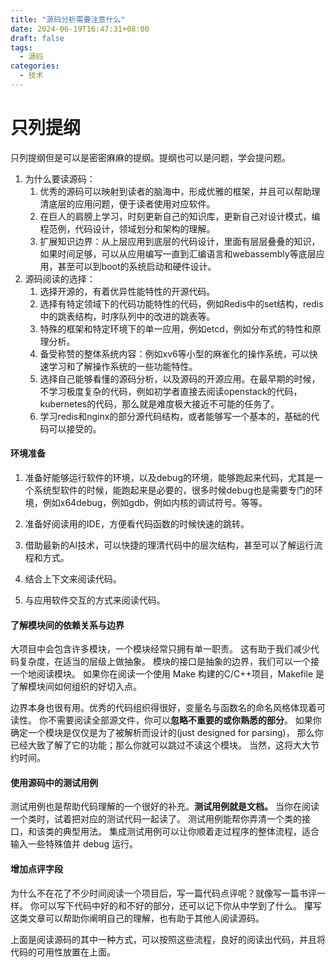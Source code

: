 ```yaml
---
title: "源码分析需要注意什么"
date: 2024-06-19T16:47:31+08:00
draft: false
tags:
  - 源码
categories:
  - 技术
---
```


# 只列提纲

只列提纲但是可以是密密麻麻的提纲。提纲也可以是问题，学会提问题。

1. 为什么要读源码： 
   1. 优秀的源码可以映射到读者的脑海中，形成优雅的框架，并且可以帮助理清底层的应用问题，便于读者使用对应软件。
   2. 在巨人的肩膀上学习，时刻更新自己的知识库，更新自己对设计模式，编程范例，代码设计，领域划分和架构的理解。
   3. 扩展知识边界：从上层应用到底层的代码设计，里面有层层叠叠的知识，如果时间足够，可以从应用编写一直到汇编语言和webassembly等底层应用，甚至可以到boot的系统启动和硬件设计。
2. 源码阅读的选择：
   1. 选择开源的，有着优异性能特性的开源代码。
   2. 选择有特定领域下的代码功能特性的代码，例如Redis中的set结构，redis中的跳表结构，时序队列中的改进的跳表等。
   3. 特殊的框架和特定环境下的单一应用，例如etcd，例如分布式的特性和原理分析。
   4. 备受称赞的整体系统内容：例如xv6等小型的麻雀化的操作系统，可以快速学习和了解操作系统的一些功能特性。
   5. 选择自己能够看懂的源码分析，以及源码的开源应用。在最早期的时候，不学习极度复杂的代码，例如初学者直接去阅读openstack的代码，kubernetes的代码，那么就是难度极大接近不可能的任务了。
   6. 学习redis和nginx的部分源代码结构，或者能够写一个基本的，基础的代码可以接受的。



#### 环境准备

1. 准备好能够运行软件的环境，以及debug的环境，能够跑起来代码，尤其是一个系统型软件的时候，能跑起来是必要的，很多时候debug也是需要专门的环境，例如x64debug，例如gdb，例如内核的调试符号。等等。

2. 准备好阅读用的IDE，方便看代码函数的时候快速的跳转。

3. 借助最新的AI技术，可以快捷的理清代码中的层次结构，甚至可以了解运行流程和方式。

4. 结合上下文来阅读代码。

5. 与应用软件交互的方式来阅读代码。

   

#### 了解模块间的依赖关系与边界

大项目中会包含许多模块，一个模块经常只拥有单一职责。 这有助于我们减少代码复杂度，在适当的层级上做抽象。 模块的接口是抽象的边界，我们可以一个接一个地阅读模块。 如果你在阅读一个使用 Make 构建的C/C++项目，Makefile 是了解模块间如何组织的好切入点。

边界本身也很有用。优秀的代码组织得很好，变量名与函数名的命名风格体现着可读性。 你不需要阅读全部源文件，你可以**忽略不重要的或你熟悉的部分**。 如果你确定一个模块是仅仅是为了被解析而设计的(just designed for parsing)， 那么你已经大致了解了它的功能；那么你就可以跳过不读这个模块。 当然，这将大大节约时间。

#### 使用源码中的测试用例

测试用例也是帮助代码理解的一个很好的补充。**测试用例就是文档。** 当你在阅读一个类时，试着把对应的测试代码一起读了。 测试用例能帮你弄清一个类的接口，和该类的典型用法。 集成测试用例可以让你顺着走过程序的整体流程，适合输入一些特殊值并 debug 运行。

#### 增加点评字段

为什么不在花了不少时间阅读一个项目后，写一篇代码点评呢？就像写一篇书评一样。 你可以写下代码中好的和不好的部分，还可以记下你从中学到了什么。 攥写这类文章可以帮助你阐明自己的理解，也有助于其他人阅读源码。

上面是阅读源码的其中一种方式，可以按照这些流程，良好的阅读出代码，并且将代码的可用性放置在上面。



